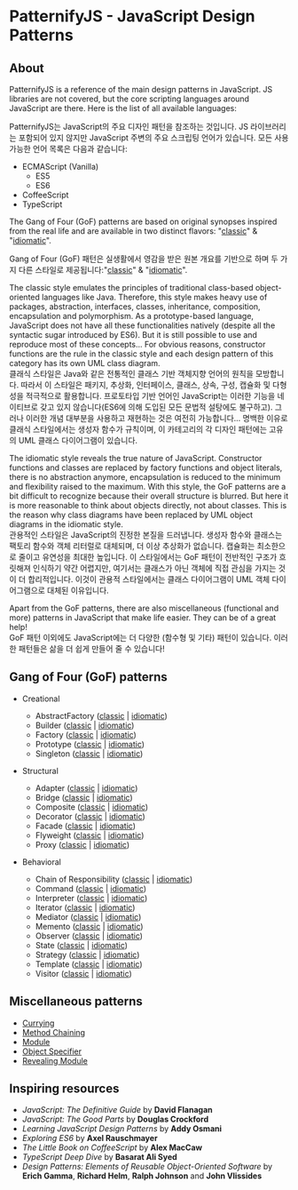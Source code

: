 # PatternifyJS - JavaScript Design Patterns

## About

PatternifyJS is a reference of the main design patterns in JavaScript. JS libraries are not covered, but the core scripting languages around JavaScript are there. Here is the list of all available languages:

PatternifyJS는 JavaScript의 주요 디자인 패턴을 참조하는 것입니다. JS 라이브러리는 포함되어 있지 않지만 JavaScript 주변의 주요 스크립팅 언어가 있습니다. 모든 사용 가능한 언어 목록은 다음과 같습니다:

* ECMAScript (Vanilla)
	* ES5
	* ES6
* CoffeeScript
* TypeScript

The Gang of Four (GoF) patterns are based on original synopses inspired from the real life and are available in two distinct flavors: "[classic](GoF/classic)" & "[idiomatic](GoF/idiomatic)".

Gang of Four (GoF) 패턴은 실생활에서 영감을 받은 원본 개요를 기반으로 하며 두 가지 다른 스타일로 제공됩니다:"[classic](GoF/classic)" & "[idiomatic](GoF/idiomatic)".

The classic style emulates the principles of traditional class-based object-oriented languages like Java. Therefore, this style makes heavy use of packages, abstraction, interfaces, classes, inheritance, composition, encapsulation and polymorphism. As a prototype-based language, JavaScript does not have all these functionalities natively (despite all the syntactic sugar introduced by ES6). But it is still possible to use and reproduce most of these concepts... For obvious reasons, constructor functions are the rule in the classic style and each design pattern of this category has its own UML class diagram.  
클래식 스타일은 Java와 같은 전통적인 클래스 기반 객체지향 언어의 원칙을 모방합니다. 따라서 이 스타일은 패키지, 추상화, 인터페이스, 클래스, 상속, 구성, 캡슐화 및 다형성을 적극적으로 활용합니다. 프로토타입 기반 언어인 JavaScript는 이러한 기능을 네이티브로 갖고 있지 않습니다(ES6에 의해 도입된 모든 문법적 설탕에도 불구하고). 그러나 이러한 개념 대부분을 사용하고 재현하는 것은 여전히 가능합니다... 명백한 이유로 클래식 스타일에서는 생성자 함수가 규칙이며, 이 카테고리의 각 디자인 패턴에는 고유의 UML 클래스 다이어그램이 있습니다.

The idiomatic style reveals the true nature of JavaScript. Constructor functions and classes are replaced by factory functions and object literals, there is no abstraction anymore, encapsulation is reduced to the minimum and flexibility raised to the maximum. With this style, the GoF patterns are a bit difficult to recognize because their overall structure is blurred. But here it is more reasonable to think about objects directly, not about classes. This is the reason why class diagrams have been replaced by UML object diagrams in the idiomatic style.  
관용적인 스타일은 JavaScript의 진정한 본질을 드러냅니다. 생성자 함수와 클래스는 팩토리 함수와 객체 리터럴로 대체되며, 더 이상 추상화가 없습니다. 캡슐화는 최소한으로 줄이고 유연성을 최대한 높입니다. 이 스타일에서는 GoF 패턴이 전반적인 구조가 흐릿해져 인식하기 약간 어렵지만, 여기서는 클래스가 아닌 객체에 직접 관심을 가지는 것이 더 합리적입니다. 이것이 관용적 스타일에서는 클래스 다이어그램이 UML 객체 다이어그램으로 대체된 이유입니다.

Apart from the GoF patterns, there are also miscellaneous (functional and more) patterns in JavaScript that make life easier. They can be of a great help!  
GoF 패턴 이외에도 JavaScript에는 더 다양한 (함수형 및 기타) 패턴이 있습니다. 이러한 패턴들은 삶을 더 쉽게 만들어 줄 수 있습니다!

## Gang of Four (GoF) patterns

* Creational
	* AbstractFactory ([classic](GoF/classic/Creational/AbstractFactory) | [idiomatic](GoF/idiomatic/Creational/AbstractFactory))
	* Builder ([classic](GoF/classic/Creational/Builder) | [idiomatic](GoF/idiomatic/Creational/Builder))
	* Factory ([classic](GoF/classic/Creational/Factory) | [idiomatic](GoF/idiomatic/Creational/Factory))
	* Prototype ([classic](GoF/classic/Creational/Prototype) | [idiomatic](GoF/idiomatic/Creational/Prototype))
	* Singleton ([classic](GoF/classic/Creational/Singleton) | [idiomatic](GoF/idiomatic/Creational/Singleton))

* Structural
	* Adapter ([classic](GoF/classic/Structural/Adapter) | [idiomatic](GoF/idiomatic/Structural/Adapter))
	* Bridge ([classic](GoF/classic/Structural/Bridge) | [idiomatic](GoF/idiomatic/Structural/Bridge))
	* Composite ([classic](GoF/classic/Structural/Composite) | [idiomatic](GoF/idiomatic/Structural/Composite))
	* Decorator ([classic](GoF/classic/Structural/Decorator) | [idiomatic](GoF/idiomatic/Structural/Decorator))
	* Facade ([classic](GoF/classic/Structural/Facade) | [idiomatic](GoF/idiomatic/Structural/Facade))
	* Flyweight ([classic](GoF/classic/Structural/Flyweight) | [idiomatic](GoF/idiomatic/Structural/Flyweight))
	* Proxy ([classic](GoF/classic/Structural/Proxy) | [idiomatic](GoF/idiomatic/Structural/Proxy))

* Behavioral
	* Chain of Responsibility ([classic](GoF/classic/Behavioral/ChainOfResponsibility) | [idiomatic](GoF/idiomatic/Behavioral/ChainOfResponsibility))
	* Command ([classic](GoF/classic/Behavioral/Command) | [idiomatic](GoF/idiomatic/Behavioral/Command))
	* Interpreter ([classic](GoF/classic/Behavioral/Interpreter) | [idiomatic](GoF/idiomatic/Behavioral/Interpreter))
	* Iterator ([classic](GoF/classic/Behavioral/Iterator) | [idiomatic](GoF/idiomatic/Behavioral/Iterator))
	* Mediator ([classic](GoF/classic/Behavioral/Mediator) | [idiomatic](GoF/idiomatic/Behavioral/Mediator))
	* Memento ([classic](GoF/classic/Behavioral/Memento) | [idiomatic](GoF/idiomatic/Behavioral/Memento))
	* Observer ([classic](GoF/classic/Behavioral/Observer) | [idiomatic](GoF/idiomatic/Behavioral/Observer))
	* State ([classic](GoF/classic/Behavioral/State) | [idiomatic](GoF/idiomatic/Behavioral/State))
	* Strategy ([classic](GoF/classic/Behavioral/Strategy) | [idiomatic](GoF/idiomatic/Behavioral/Strategy))
	* Template ([classic](GoF/classic/Behavioral/Template) | [idiomatic](GoF/idiomatic/Behavioral/Template))
	* Visitor ([classic](GoF/classic/Behavioral/Visitor) | [idiomatic](GoF/idiomatic/Behavioral/Visitor))

## Miscellaneous patterns

* [Currying](misc/Currying)
* [Method Chaining](misc/MethodChaining)
* [Module](misc/Module)
* [Object Specifier](misc/ObjectSpecifier)
* [Revealing Module](misc/RevealingModule)

## Inspiring resources

* *JavaScript: The Definitive Guide* by **David Flanagan**
* *JavaScript: The Good Parts* by **Douglas Crockford**
* *Learning JavaScript Design Patterns* by **Addy Osmani**
* *Exploring ES6* by **Axel Rauschmayer**
* *The Little Book on CoffeeScript* by **Alex MacCaw**
* *TypeScript Deep Dive* by **Basarat Ali Syed**
* *Design Patterns: Elements of Reusable Object-Oriented Software* by **Erich Gamma**, **Richard Helm**, **Ralph Johnson** and **John Vlissides**
